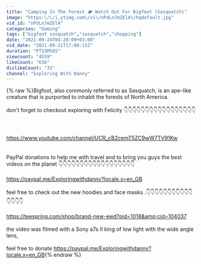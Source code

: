 ```yaml
---
title: "Camping In The Forest 🏕️ Watch Out For Bigfoot (Sasquatch)"
image: "https:\/\/i.ytimg.com\/vi\/nPdLn7mZElA\/hqdefault.jpg"
vid_id: "nPdLn7mZElA"
categories: "Gaming"
tags: ["bigfoot sasquatch","sasquatch","shopping"]
date: "2021-09-24T04:20:09+03:00"
vid_date: "2021-09-21T17:00:15Z"
duration: "PT33M58S"
viewcount: "4559"
likeCount: "636"
dislikeCount: "33"
channel: "Exploring With Danny"
---
```

{% raw %}Bigfoot, also commonly referred to as Sasquatch, is an ape-like creature that is purported to inhabit the forests of North America. <br /><br />don't forget to checkout exploring with Felicity 👇👇👇👇👇👇👇👇👇👇👇👇👇👇👇👇👇<br /><br /><br /><br /><a rel="nofollow" target="blank" href="https://www.youtube.com/channel/UCR_cB2cemT5ZC9wW7TV91Kw">https://www.youtube.com/channel/UCR_cB2cemT5ZC9wW7TV91Kw</a><br /><br /><br />PayPal donations to help me with travel and to bring you guys the best videos on the planet 👇👇👇👇👇👇👇👇👇👇👇👇👇👇👇👇👇👇<br /><br /><a rel="nofollow" target="blank" href="https://paypal.me/Exploringwithdanny?locale.x=en_GB">https://paypal.me/Exploringwithdanny?locale.x=en_GB</a><br /><br />feel free to check out the new hoodies and face masks .👇👇👇👇👇👇👇👇👇👇👇👇👇👇👇<br /><br /><a rel="nofollow" target="blank" href="https://teespring.com/shop/brand-new-ewd?pid=1018&amp;cid=104037">https://teespring.com/shop/brand-new-ewd?pid=1018&amp;cid=104037</a><br /><br />the video was filmed with a Sony a7s II king of low light with the wide angle lens,<br /><br />feel free to donate <a rel="nofollow" target="blank" href="https://paypal.me/Exploringwithdanny?locale.x=en_GB">https://paypal.me/Exploringwithdanny?locale.x=en_GB</a>{% endraw %}
